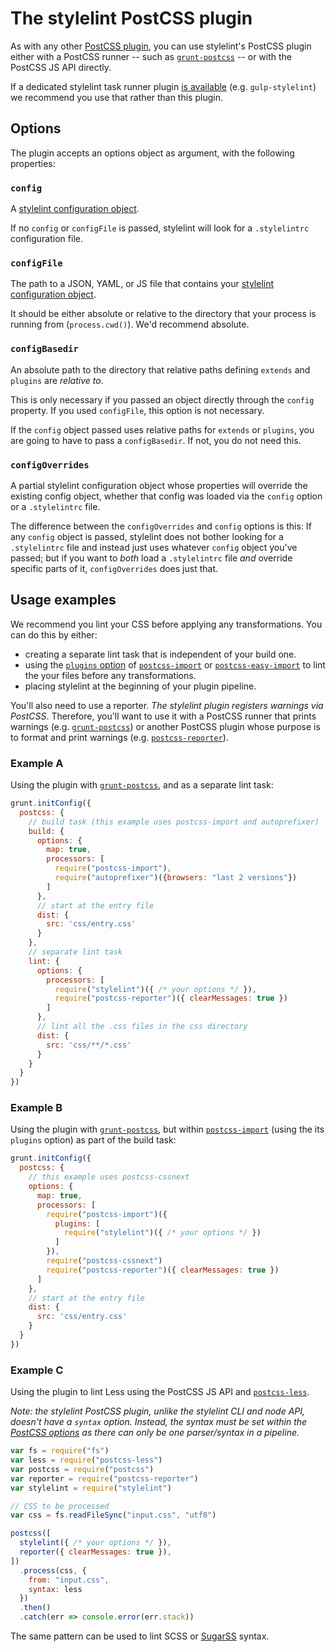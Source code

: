# The stylelint PostCSS plugin

As with any other [PostCSS plugin](https://github.com/postcss/postcss#plugins), you can use stylelint's PostCSS plugin either with a PostCSS runner -- such as [`grunt-postcss`](https://github.com/nDmitry/grunt-postcss) -- or with the PostCSS JS API directly.

If a dedicated stylelint task runner plugin [is available](/docs/user-guide/complementary-tools.md) (e.g. `gulp-stylelint`) we recommend you use that rather than this plugin.

## Options

The plugin accepts an options object as argument, with the following properties:

### `config`

A [stylelint configuration object](/docs/user-guide/configuration.md).

If no `config` or `configFile` is passed, stylelint will look for a `.stylelintrc` configuration file.

### `configFile`

The path to a JSON, YAML, or JS file that contains your [stylelint configuration object](/docs/user-guide/configuration.md).

It should be either absolute or relative to the directory that your process is running from (`process.cwd()`). We'd recommend absolute.

### `configBasedir`

An absolute path to the directory that relative paths defining `extends` and `plugins` are *relative to*.

This is only necessary if you passed an object directly through the `config` property. If you used
`configFile`, this option is not necessary.

If the `config` object passed uses relative paths for `extends` or `plugins`, you are going to have to pass a `configBasedir`. If not, you do not need this.

### `configOverrides`

A partial stylelint configuration object whose properties will override the existing config object, whether that config was loaded via the `config` option or a `.stylelintrc` file.

The difference between the `configOverrides` and `config` options is this: If any `config` object is passed, stylelint does not bother looking for a `.stylelintrc` file and instead just uses whatever `config` object you've passed; but if you want to *both* load a `.stylelintrc` file *and* override specific parts of it, `configOverrides` does just that.

## Usage examples

We recommend you lint your CSS before applying any transformations. You can do this by either:

- creating a separate lint task that is independent of your build one.
- using the [`plugins` option](https://github.com/postcss/postcss-import#plugins) of [`postcss-import`](https://github.com/postcss/postcss-import) or [`postcss-easy-import`](https://github.com/TrySound/postcss-easy-import) to lint the your files before any transformations.
- placing stylelint at the beginning of your plugin pipeline.

You'll also need to use a reporter. *The stylelint plugin registers warnings via PostCSS*. Therefore, you'll want to use it with a PostCSS runner that prints warnings (e.g. [`grunt-postcss`](https://github.com/nDmitry/grunt-postcss)) or another PostCSS plugin whose purpose is to format and print warnings (e.g. [`postcss-reporter`](https://github.com/postcss/postcss-reporter)).

### Example A

Using the plugin with [`grunt-postcss`](https://github.com/nDmitry/grunt-postcss), and as a separate lint task:

```js
grunt.initConfig({
  postcss: {
    // build task (this example uses postcss-import and autoprefixer)
    build: {
      options: {
        map: true,
        processors: [
          require("postcss-import"),
          require("autoprefixer")({browsers: "last 2 versions"})
        ]
      },
      // start at the entry file
      dist: {
        src: 'css/entry.css'
      }
    },
    // separate lint task
    lint: {
      options: {
        processors: [
          require("stylelint")({ /* your options */ }),
          require("postcss-reporter")({ clearMessages: true })
        ]
      },
      // lint all the .css files in the css directory
      dist: {
        src: 'css/**/*.css'
      }
    }
  }
})
```

### Example B

Using the plugin with [`grunt-postcss`](https://github.com/nDmitry/grunt-postcss), but within [`postcss-import`](https://github.com/postcss/postcss-import) (using the its `plugins` option) as part of the build task:

```js
grunt.initConfig({
  postcss: {
    // this example uses postcss-cssnext
    options: {
      map: true,
      processors: [
        require("postcss-import")({
          plugins: [
            require("stylelint")({ /* your options */ })
          ]
        }),
        require("postcss-cssnext")
        require("postcss-reporter")({ clearMessages: true })
      ]
    },
    // start at the entry file
    dist: {
      src: 'css/entry.css'
    }
  }
})
```

### Example C

Using the plugin to lint Less using the PostCSS JS API and [`postcss-less`](https://github.com/webschik/postcss-less).

*Note: the stylelint PostCSS plugin, unlike the stylelint CLI and node API, doesn't have a `syntax` option. Instead, the syntax must be set within the [PostCSS options](https://github.com/postcss/postcss#options) as there can only be one parser/syntax in a pipeline.*

```js
var fs = require("fs")
var less = require("postcss-less")
var postcss = require("postcss")
var reporter = require("postcss-reporter")
var stylelint = require("stylelint")

// CSS to be processed
var css = fs.readFileSync("input.css", "utf8")

postcss([
  stylelint({ /* your options */ }),
  reporter({ clearMessages: true }),
])
  .process(css, {
    from: "input.css",
    syntax: less
  })
  .then()
  .catch(err => console.error(err.stack))
```

The same pattern can be used to lint SCSS or [SugarSS](https://github.com/postcss/sugarss) syntax.
